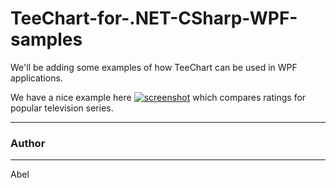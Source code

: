 TeeChart-for-.NET-CSharp-WPF-samples
======================

We'll be adding some examples of how TeeChart can be used in WPF applications.

We have a nice example here [![screenshot](https://www.steema.com/uploads/news/SeriesRatings-thumb.png "TeeChart for NET C#-WPF demo")](https://github.com/Steema/TeeChart-for-.NET-CSharp-WPF-samples/blob/master/SeriesRatings/README.md) which compares ratings for popular television series.

---
### Author
------
Abel